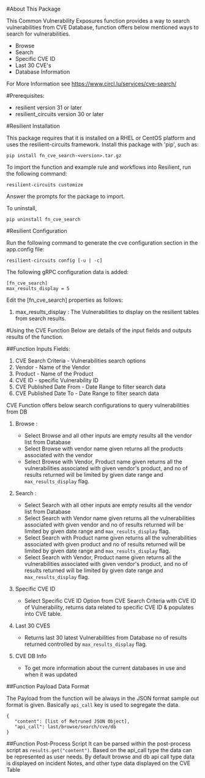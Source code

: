 #About This Package

This Common Vulnerability Exposures function provides a way to search vulnerabilities from CVE Database, 
     function offers below mentioned ways to search for vulnerabilities.

* Browse
* Search
* Specific CVE ID
* Last 30 CVE's
* Database Information
 
For More Information see https://www.circl.lu/services/cve-search/

#Prerequisites:

* resilient version 31 or later
* resilient_circuits version 30 or later
    
#Resilient Installation

This package requires that it is installed on a RHEL or CentOS platform and uses the resilient-circuits framework.
Install this package with 'pip', such as:

`pip install fn_cve_search-<version>.tar.gz`

To import the function and example rule and workflows into Resilient, run the following command:

`resilient-circuits customize`

Answer the prompts for the package to import.


To uninstall,

    pip uninstall fn_cve_search
    
#Resilient Configuration
    
Run the following command to generate the cve configuration section in the app.config file:

    resilient-circuits config [-u | -c]     

The following gRPC configuration data is added:
                    
    [fn_cve_search] 
    max_results_display = 5
    
Edit the [fn_cve_search] properties as follows:
    
   1. max_results_display : The Vulnerabilities to display on the resilient tables from search results.

#Using the CVE Function
Below are details of the input fields and outputs results of the function.

##Function Inputs Fields:
   1. CVE Search Criteria       - Vulnerabilities search options
   2. Vendor                    - Name of the Vendor
   3. Product                   - Name of the Product
   4. CVE ID                    - specific Vulnerability ID
   5. CVE Published Date From   - Date Range to filter search data
   6. CVE Published Date To     - Date Range to filter search data
 
 CVE Function offers below search configurations to query vulnerabilities from DB
 
 1. Browse : 
    
    * Select Browse and all other inputs are empty results all the vendor list from Database
    * Select Browse with vendor name given returns all the products associated with the vendor
    * Select Browse with Vendor, Product name given returns all the vulnerabilities associated with 
        given vendor's product, and no of results returned will be limited by given date range and 
        `max_results_display` flag.
 
 2. Search :
    * Select Search with all other inputs are empty results all the vendor list from Database
    * Select Search with Vendor name given returns all the vulnerabilities associated with 
        given vendor and no of results returned will be limited by given date range and 
        `max_results_display` flag.
    * Select Search with Product name given returns all the vulnerabilities associated with 
        given product and no of results returned will be limited by given date range and 
        `max_results_display` flag.
    * Select Search with Vendor, Product name given returns all the vulnerabilities associated with 
        given vendor's product, and no of results returned will be limited by given date range and 
        `max_results_display` flag.
        
 3. Specific CVE ID
    * Select Specific CVE ID Option from CVE Search Criteria with CVE ID of Vulnerability, returns
      data related to specific CVE ID & populates into CVE table.
      
 4. Last 30 CVES
    * Returns last 30 latest Vulnerabilities from Database no of results returned controlled by 
       `max_results_display` flag.
     
 5. CVE DB Info
    * To get more information about the current databases in use and when it was updated 
        
     
##Function Payload Data Format

  The Payload from the function will be always in the JSON format sample out format is given.
  Basically `api_call` key is used to segregate the data.
  
    {
       "content": [list of Retruned JSON Object],
       "api_call": last/browse/search/cve/db
    }
    
##Function Post-Process Script
   It can be parsed within the post-process script as `results.get("content")`. Based on the api_call type 
   the data can be represented as user needs.
    By default browse and db api call type data is displayed on incident Notes, and other type data displayed 
    on the CVE Table

    
    
    